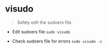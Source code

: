 # visudo
> Safely edit the sudoers file.

- Edit sudoers file
`sudo visudo`

- Check sudoers file for errors
`sudo visudo -c`
